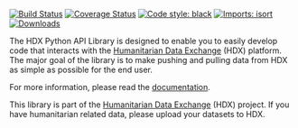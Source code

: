 [![Build Status](https://github.com/OCHA-DAP/hdx-python-api/actions/workflows/run-python-tests.yaml/badge.svg)](https://github.com/OCHA-DAP/hdx-python-api/actions/workflows/run-python-tests.yaml)
[![Coverage Status](https://coveralls.io/repos/github/OCHA-DAP/hdx-python-api/badge.svg?branch=main&ts=1)](https://coveralls.io/github/OCHA-DAP/hdx-python-api?branch=main)
[![Code style: black](https://img.shields.io/badge/code%20style-black-000000.svg)](https://github.com/psf/black)
[![Imports: isort](https://img.shields.io/badge/%20imports-isort-%231674b1?style=flat&labelColor=ef8336)](https://pycqa.github.io/isort/)
[![Downloads](https://img.shields.io/pypi/dm/hdx-python-api.svg)](https://pypistats.org/packages/hdx-python-api)

The HDX Python API Library is designed to enable you to easily develop code that
interacts with the [Humanitarian Data Exchange](https://data.humdata.org/) (HDX)
platform. The major goal of the library is to make pushing and pulling data from HDX as
simple as possible for the end user.

For more information, please read the
[documentation](https://hdx-python-api.readthedocs.io/en/latest/).

This library is part of the [Humanitarian Data Exchange](https://data.humdata.org/)
(HDX) project. If you have humanitarian related data, please upload your datasets to
HDX.
